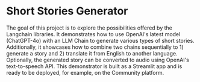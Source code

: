 # Short Stories Generator
The goal of this project is to explore the possibilities offered by the Langchain libraries.
It demonstrates how to use OpenAI's latest model (ChatGPT-4o) with an LLM Chain to generate various types of short stories.
Additionally, it showcases how to combine two chains sequentially to 1) generate a story and 2) translate it from English to another language.
Optionally, the generated story can be converted to audio using OpenAI's text-to-speech API. This demonstrator is built as a Streamlit app and is ready to be deployed, for example, on the Community platform.

